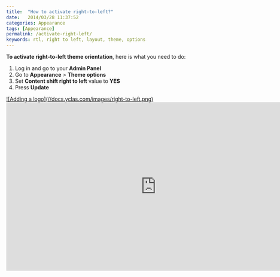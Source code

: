 ```yaml
---
title:  "How to activate right-to-left?"
date:   2014/03/28 11:37:52
categories: Appearance
tags: [Appearance]
permalink: /activate-right-left/
keywords: rtl, right to left, layout, theme, options
---
```

**To activate right-to-left theme orientation**, here is what you need to do: 

1. Log in and go to your **Admin Panel** 
2. Go to **Appearance** > **Theme options** 
3. Set **Content shift right to left** value to **YES** 
4. Press **Update** 

<a href="//docs.yclas.com/images/right-to-left.png" class="thumbnail gallery-item" data-gallery>
![Adding a logo](//docs.yclas.com/images/right-to-left.png)
</a>


<iframe width="800" height="450" src="https://www.youtube.com/embed/DpNHAu4CEVY" frameborder="0" allowfullscreen></iframe>
